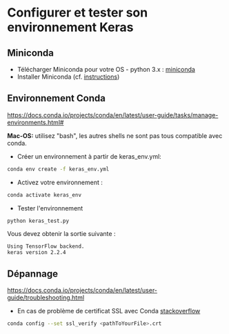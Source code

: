 # Configurer et tester son environnement Keras

## Miniconda

- Télécharger Miniconda pour votre OS - python 3.x : [miniconda](https://docs.conda.io/en/latest/miniconda.html)
- Installer Miniconda (cf. [instructions](https://docs.conda.io/en/latest/miniconda.html))

## Environnement Conda
https://docs.conda.io/projects/conda/en/latest/user-guide/tasks/manage-environments.html#

**Mac-OS:** utilisez "bash", les autres shells ne sont pas tous compatible avec conda.

- Créer un environnement à partir de keras_env.yml:
```bash
conda env create -f keras_env.yml
```
- Activez votre environnement :
```bash
conda activate keras_env
```
- Tester l'environnement
```bash
python keras_test.py
```
Vous devez obtenir la sortie suivante :
```
Using TensorFlow backend.
keras version 2.2.4
```

## Dépannage
https://docs.conda.io/projects/conda/en/latest/user-guide/troubleshooting.html

- En cas de problème de certificat SSL avec Conda [stackoverflow](https://stackoverflow.com/questions/33699577/conda-update-failed-ssl-error-ssl-certificate-verify-failed-certificate-ver)
```bash
conda config --set ssl_verify <pathToYourFile>.crt
```
